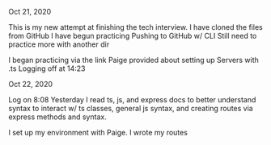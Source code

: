 Oct 21, 2020 

This is my new attempt at finishing the tech interview.
I have cloned the files from GitHub
I have begun practicing Pushing to GitHub w/ CLI
    Still need to practice more with another dir

I began practicing via the link Paige provided about setting up Servers with .ts
Logging off at 14:23

Oct 22, 2020

Log on 8:08
Yesterday I read ts, js, and express docs to better understand syntax to interact w/ ts classes, general js syntax, and creating routes via express methods and syntax.

I set up my environment with Paige.
I wrote my routes